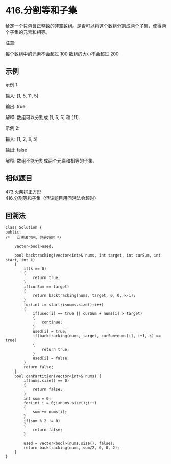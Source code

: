 # 416.分割等和子集

给定一个只包含正整数的非空数组。是否可以将这个数组分割成两个子集，使得两个子集的元素和相等。

注意:

每个数组中的元素不会超过 100
数组的大小不会超过 200

## 示例
示例 1:

输入: [1, 5, 11, 5]

输出: true

解释: 数组可以分割成 [1, 5, 5] 和 [11].
 

示例 2:

输入: [1, 2, 3, 5]

输出: false

解释: 数组不能分割成两个元素和相等的子集.

## 相似题目
473.火柴拼正方形    
416.分割等和子集（但该题目用回溯法会超时） 

## 回溯法

```
class Solution {
public:
/*   回溯法可用，但是超时 */

    vector<bool>used;

    bool backtracking(vector<int>& nums, int target, int curSum, int start, int k)
    {
        if(k == 0)
        {
            return true;
        }
        if(curSum == target)
        {
            return backtracking(nums, target, 0, 0, k-1);
        }
        for(int i= start;i<nums.size();i++)
        {
            if(used[i] == true || curSum + nums[i] > target)
            {
                continue;
            }
            used[i] = true;
            if(backtracking(nums, target, curSum+nums[i], i+1, k) == true)
            {
                return true;
            }
            used[i] = false;
        }
        return false;
    }
    bool canPartition(vector<int>& nums) {
        if(nums.size() == 0)
        {
            return false;
        }
        int sum = 0;
        for(int i = 0;i<nums.size();i++)
        {
            sum += nums[i];
        }
        if(sum % 2 != 0)
        {
            return false;
        }

        used = vector<bool>(nums.size(), false);
        return backtracking(nums, sum/2, 0, 0, 2);
    }
}
```